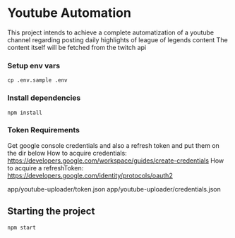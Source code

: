 # Youtube Automation

This project intends to achieve a complete automatization of a youtube channel regarding posting daily highlights of league of legends content
The content itself will be fetched from the twitch api

### Setup env vars

```
cp .env.sample .env
```

### Install dependencies

```
npm install
```

### Token Requirements
Get google console credentials and also a refresh token and put them on the dir below
How to acquire credentials: https://developers.google.com/workspace/guides/create-credentials
How to acquire a refreshToken: https://developers.google.com/identity/protocols/oauth2

app/youtube-uploader/token.json
app/youtube-uploader/credentials.json

## Starting the project

```
npm start
```
